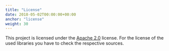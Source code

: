 ```yaml
---
title: "License"
date: 2018-05-02T00:00:00+00:00
anchor: "license"
weight: 30
---
```


This project is licensed under the [Apache 2.0](https://github.com/promhippie/prometheus-hcloud-sd/blob/master/LICENSE) license. For the license of the used libraries you have to check the respective sources.
